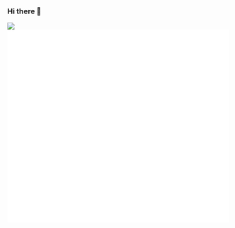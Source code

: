 ### Hi there 👋


<img align = "left" src="https://github-readme-stats.vercel.app/api/top-langs/?username=cgpathos&count_private=true&exclude_repo=cgpathos.github.io&layout=compact"/>


![github-metrics](github-metrics.svg)

<!--
**cgpathos/cgpathos** is a ✨ _special_ ✨ repository because its `README.md` (this file) appears on your GitHub profile.

Here are some ideas to get you started:

- 🔭 I’m currently working on ...
- 🌱 I’m currently learning ...
- 👯 I’m looking to collaborate on ...
- 🤔 I’m looking for help with ...
- 💬 Ask me about ...
- 📫 How to reach me: ...
- 😄 Pronouns: ...
- ⚡ Fun fact: ...
-->
